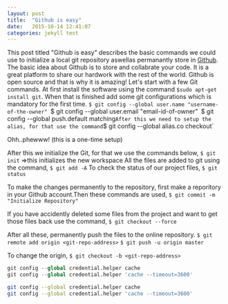 ```yaml
---
layout: post
title:  "Github is easy"
date:   2015-10-14 12:41:07
categories: jekyll test
---
```

This post titled "Github is easy" describes the basic commands we could use to initialize a local git repository aswellas permanantly store in [Github][gitlink].
The basic idea about Github is to store and collabrate your code. It is a great platform to share our hardwork with the rest of the world. Github is open source and that is why it is amazing! 
Let's start with a few Git commands. At first install the software using the command `$sudo apt-get install git`. When that is finished add some git configurations which is mandatory for the first time.
`$ git config --global user.name "username-of-the-owner"
`$ git config --global user.email "email-id-of-owner"`
`$ git config --global push.default matching`
After this we need to setup the alias, for that use the command
`$ git config --global alias.co checkout`

Ohh..phewww! (this is a one-time setup)

After this we initialize the Git, for that we use the commands below,
`$ git init` 
=>this initializes the new workspace
All the files are added to git using the command,
`$ git add -A`
To check the status of our project files,
`$ git status`

To make the changes permanently to the repository,
first make a reporitory in your Github account.Then these commands are used,
`$ git commit -m "Initialize Repository"`

If you have accidently deleted some files from the project and want to get those files back use the command,
`$ git checkout --force` 

After all these, permanently push the files to the online repository.
`$ git remote add origin <git-repo-address>`
`$ git push -u origin master`

To change the origin,
`$ git checkout -b <git-repo-address>`


```python
git config --global credential.helper cache
git config --global credential.helper 'cache --timeout=3600'
```
```bash
git config --global credential.helper cache
git config --global credential.helper 'cache --timeout=3600'
```

[gitlink]:     http://github.com
